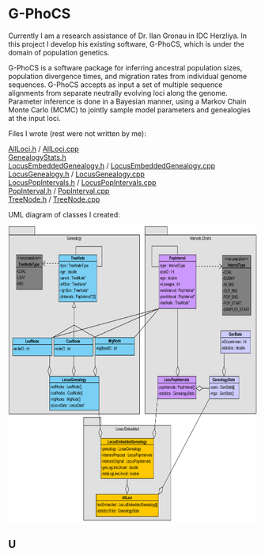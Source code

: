 G-PhoCS
=======


Currently I am a research assistance of Dr. Ilan Gronau in IDC Herzliya.
In this project I develop his existing software, G-PhoCS, which is under the domain of population genetics. 

G-PhoCS is a software package for inferring ancestral population sizes, population divergence times, and migration rates from individual genome sequences. G-PhoCS accepts as input a set of multiple sequence alignments from separate neutrally evolving loci along the genome. Parameter inference is done in a Bayesian manner, using a Markov Chain Monte Carlo (MCMC) to jointly sample model parameters and genealogies at the input loci. 


Files I wrote (rest were not written by me):

[AllLoci.h](src/AllLoci.h) / [AllLoci.cpp](src/AllLoci.cpp) <br>
[GenealogyStats.h](src/GenealogyStats.h) <br>
[LocusEmbeddedGenealogy.h](src/LocusEmbeddedGenealogy.h) / [LocusEmbeddedGenealogy.cpp](src/LocusEmbeddedGenealogy.cpp) <br>
[LocusGenealogy.h](src/LocusGenealogy.h) / [LocusGenealogy.cpp](src/LocusGenealogy.cpp) <br>
[LocusPopIntervals.h](src/LocusPopIntervals.h) / [LocusPopIntervals.cpp](src/LocusPopIntervals.cpp) <br>
[PopInterval.h](src/PopInterval.h) / [PopInterval.cpp](src/PopInterval.cpp) <br>
[TreeNode.h](src/TreeNode.h) / [TreeNode.cpp](src/TreeNode.cpp) <br>


UML diagram of classes I created:



<p align="center">
  <img width="800" height="600" src="UML diagram.png">
</p>

U
---------------



